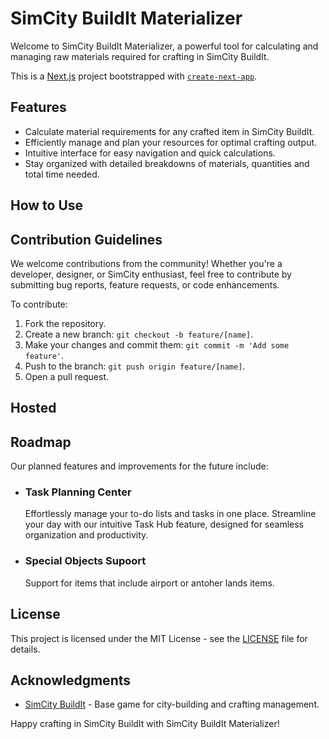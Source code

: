 # SimCity BuildIt Materializer

Welcome to SimCity BuildIt Materializer, a powerful tool for calculating and managing raw materials required for crafting in SimCity BuildIt.

This is a [Next.js](https://nextjs.org/) project bootstrapped with [`create-next-app`](https://github.com/vercel/next.js/tree/canary/packages/create-next-app).

## Features

- Calculate material requirements for any crafted item in SimCity BuildIt.
- Efficiently manage and plan your resources for optimal crafting output.
- Intuitive interface for easy navigation and quick calculations.
- Stay organized with detailed breakdowns of materials, quantities and total time needed.

## How to Use

<!-- TODO: Complete documentation on "How to use" -->

## Contribution Guidelines

We welcome contributions from the community! Whether you're a developer, designer, or SimCity enthusiast, feel free to contribute by submitting bug reports, feature requests, or code enhancements.

To contribute:

1. Fork the repository.
2. Create a new branch: `git checkout -b feature/[name]`.
3. Make your changes and commit them: `git commit -m 'Add some feature'`.
4. Push to the branch: `git push origin feature/[name]`.
5. Open a pull request.

## Hosted

<!-- 
    TODO: Host app when v1.0 is released
The SimCity BuildIt Materializer is hosted [here!](https://your-hosted-url.com). Feel free to visit and use the application online. -->

## Roadmap

Our planned features and improvements for the future include:

- ### Task Planning Center

    Effortlessly manage your to-do lists and tasks in one place. Streamline your day with our intuitive Task Hub feature, designed for seamless organization and productivity.

- ### Special Objects Supoort

    Support for items that include airport or antoher lands items.

## License

This project is licensed under the MIT License - see the [LICENSE](LICENSE) file for details.

## Acknowledgments

- [SimCity BuildIt](https://www.ea.com/en-gb/games/simcity/simcity-buildit) - Base game for city-building and crafting management.

Happy crafting in SimCity BuildIt with SimCity BuildIt Materializer!
